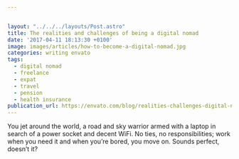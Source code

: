 ```yaml
---


layout: "../../../layouts/Post.astro"
title: The realities and challenges of being a digital nomad
date: '2017-04-11 18:13:30 +0100'
image: images/articles/how-to-become-a-digital-nomad.jpg
categories: writing envato
tags:
  - digital nomad
  - freelance
  - expat
  - travel
  - pension
  - health insurance
publication_url: https://envato.com/blog/realities-challenges-digital-nomad/
---
```


You jet around the world, a road and sky warrior armed with a laptop in search of a power socket and decent WiFi. No ties, no responsibilities; work when you need it and when you’re bored, you move on. Sounds perfect, doesn’t it?
